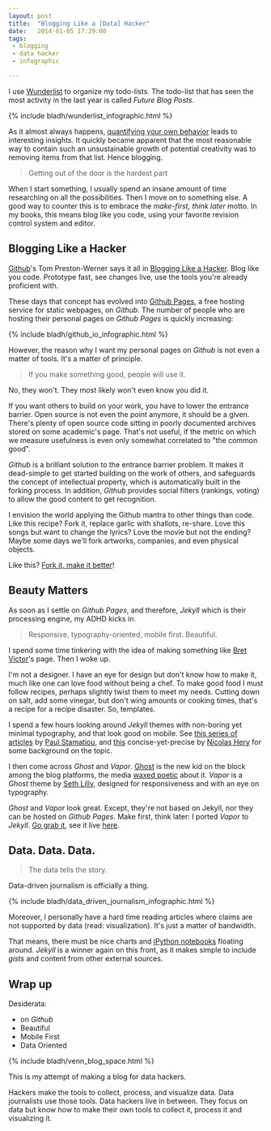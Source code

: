 ```yaml
---
layout: post
title:  "Blogging Like a [Data] Hacker"
date:   2014-01-05 17:29:00
tags:   
 - blogging
 - data hacker
 - infographic

---
```


I use [Wunderlist](http://www.wunderlist.com) to organize my
todo-lists. The todo-list that has seen the most activity in the last
year is called *Future Blog Posts*. 

{% include bladh/wunderlist_infographic.html %}

As it almost always happens, [quantifying your own
behavior](http://quantifiedself.com) leads to interesting insights. It
quickly became apparent that the most reasonable way to contain such
an unsustainable growth of potential creativity was to removing items
from that list. 
Hence blogging.

> Getting out of the door is the hardest part

When I start something, I usually spend an insane amount of time
researching on all the possibilities. Then I move on to something
else. A good way to counter this is to embrace the *make-first, think
later* motto. In my books, this means blog like you code, using your
favorite revision control system and editor.

## Blogging Like a Hacker

[Github](http://github.com)'s Tom Preston-Werner says it all in [Blogging Like a
Hacker](http://tom.preston-werner.com/2008/11/17/blogging-like-a-hacker.html).
Blog like you code. Prototype fast, see changes live, use the tools
you're already proficient with.

These days that concept has evolved into [Github
Pages](http://pages.github.com), a free hosting service for static
webpages, on *Github*. The number of people who are hosting their
personal pages on *Github Pages* is quickly increasing:

{% include bladh/github_io_infographic.html %}

However, the reason why I want my personal pages on *Github* is not
even a matter of tools. It's a matter of principle. 

> If you make something good, people will use it.

No, they won't. They most likely won't even know you did it. 

If you want others to build on your work, you have to lower the
entrance barrier. Open source is not even the point anymore, it should
be a given. There's plenty of open source code sitting in poorly
documented archives stored on some academic's page. That's not useful,
if the metric on which we measure usefulness is even only somewhat
correlated to "the common good". 

*Github* is a brilliant solution to the entrance barrier problem. It
 makes it dead-simple to get started building on the work of others, and
 safeguards the concept of intellectual property, which is
 automatically built in the forking process. 
In addition, *Github* provides social filters (rankings, voting) to
 allow the good content to get recognition. 

I envision the world applying the Github mantra to other things than
code. Like this recipe? Fork it, replace garlic with shallots, re-share. Love
this songs but want to change the lyrics? Love the movie but not the
ending? Maybe some days we'll fork artworks, companies, and even
physical objects.

Like this? [Fork it, make it
better](https://github.com/LucaFoschini/lucafoschini.github.io)!


## Beauty Matters

As soon as I settle on *Github Pages*, and therefore, *Jekyll* which
is their processing engine, my ADHD kicks in. 

> Responsive, typography-oriented, mobile first. Beautiful. 

I spend some time tinkering with the idea of making something like [Bret
Victor](http://worrydream.com/)'s page. Then I woke up. 

I'm not a designer. I have an eye for design but don't know how to
make it, much like one can love food without being a chef. 
To make good food I must follow recipes, perhaps slightly
twist them to meet my needs. Cutting down on salt, add some vinegar,
but don't wing amounts or cooking times, that's a recipe for
a recipe disaster. So, templates.

I spend a few hours looking around *Jekyll* themes with non-boring yet
minimal typography, and that look good on mobile. 
See [this series of
articles](http://paulstamatiou.com/responsive-retina-blog-development-part-1)
by [Paul Stamatiou](http://paulstamatiou.com/about), and [this](http://nicolashery.com/fast-mobile-friendly-website-with-jekyll/)
concise-yet-precise by [Nicolas Hery](http://nicolashery.com/) for
some background on the topic.

I then come across *Ghost* and *Vapor*. [Ghost](https://ghost.org/) is the
new kid on the block among the blog platforms, the media [waxed
poetic](http://techcrunch.com/2013/05/07/ghost-will-take-your-boring-blog-to-the-next-astral-plane/)
about it. *Vapor* is a *Ghost* theme by [Seth
Lilly](http://sethlilly.com/), designed for responsiveness and with an
eye on typography. 

*Ghost* and *Vapor* look great. Except, they're not based on Jekyll,
 nor they can be hosted on *Github Pages*. Make first, think later: I
 ported *Vapor* to *Jekyll*.
[Go grab it](https://github.com/LucaFoschini/jekyll-vapor), see it live [here](http://lucafoschini.github.io/jekyll-vapor/).

## Data. Data. Data.

> The data tells the story.

Data-driven journalism is officially a thing.

{% include bladh/data_driven_journalism_infographic.html %}

Moreover, I personally have a hard time reading articles where claims
are not supported by data (read: visualization). It's just a matter of
bandwidth. 

That means, there must be nice charts and [iPython
notebooks](http://ipython.org/notebook.html) floating around.
*Jekyll* is a winner again on this front, as it makes simple to include
*gists* and content from other external sources.

## Wrap up

Desiderata:

 * on *Github*
 * Beautiful
 * Mobile First
 * Data Oriented

{% include bladh/venn_blog_space.html %}

This is my attempt of making a blog for data hackers.

Hackers make the tools to collect, process, and visualize data. Data
journalists use those tools. Data hackers live in between. They
focus on data but know how to make their own tools to collect it,
process it and visualizing it. 


